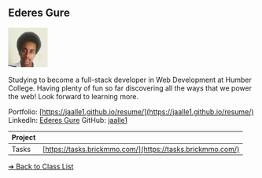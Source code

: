 <style>@import url("//readme.codeadam.ca/readme.css");</style>

## Ederes Gure

![Ederes Gure](../images/jaalle1.jpg)

Studying to become a full-stack developer in Web Development at Humber College. Having plenty of fun so far discovering all the ways that we power the web! Look forward to learning more.

Portfolio: [https://jaalle1.github.io/resume/](https://jaalle1.github.io/resume/)
LinkedIn: [Ederes Gure](https://www.linkedin.com/in/ederes-g-383b87223/)
GitHub: [jaalle1](https://github.com/jaalle1)

| Project | |
| - | - |
| Tasks |  [https://tasks.brickmmo.com/](https://tasks.brickmmo.com/) |

[&#10132; Back to Class List](/)

